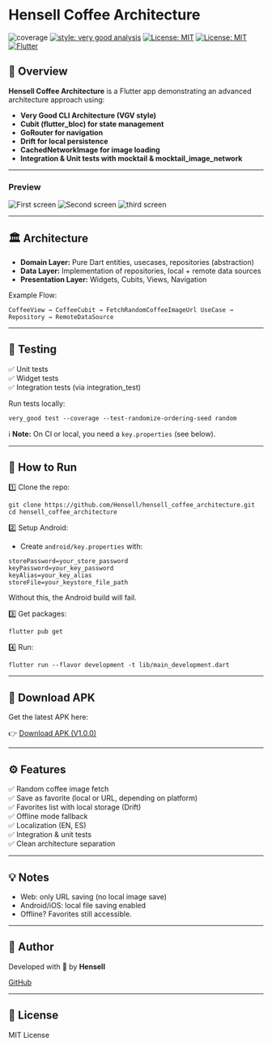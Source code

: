 # Hensell Coffee Architecture

![coverage][coverage_badge]
[![style: very good analysis][very_good_analysis_badge]][very_good_analysis_link]
[![License: MIT][license_badge]][license_link]
[![License: MIT](https://img.shields.io/badge/license-MIT-yellow.svg)](https://opensource.org/licenses/MIT)
[![Flutter](https://img.shields.io/badge/flutter-%2302569B.svg?style=for-the-badge&logo=flutter&logoColor=white)](https://flutter.dev)
## 🚀 Overview

**Hensell Coffee Architecture** is a Flutter app demonstrating an advanced architecture approach using:

- **Very Good CLI Architecture (VGV style)**
- **Cubit (flutter_bloc) for state management**
- **GoRouter for navigation**
- **Drift for local persistence**
- **CachedNetworkImage for image loading**
- **Integration & Unit tests with mocktail & mocktail_image_network**

---

### Preview

![First screen](screenshots/3.jpg)
![Second screen](screenshots/2.jpg)
![third screen](screenshots/1.jpg)


---
## 🏛️ Architecture

- **Domain Layer:** Pure Dart entities, usecases, repositories (abstraction)
- **Data Layer:** Implementation of repositories, local + remote data sources
- **Presentation Layer:** Widgets, Cubits, Views, Navigation

Example Flow:

```
CoffeeView → CoffeeCubit → FetchRandomCoffeeImageUrl UseCase → Repository → RemoteDataSource
```

---

## 🧪 Testing

✅ Unit tests  
✅ Widget tests  
✅ Integration tests (via integration_test)

Run tests locally:

```
very_good test --coverage --test-randomize-ordering-seed random
```

ℹ **Note:** On CI or local, you need a `key.properties` (see below).

---

## 🔧 How to Run

1️⃣ Clone the repo:

```
git clone https://github.com/Hensell/hensell_coffee_architecture.git
cd hensell_coffee_architecture
```

2️⃣ Setup Android:

- Create `android/key.properties` with:

```
storePassword=your_store_password
keyPassword=your_key_password
keyAlias=your_key_alias
storeFile=your_keystore_file_path
```

Without this, the Android build will fail.

3️⃣ Get packages:

```
flutter pub get
```

4️⃣ Run:

```
flutter run --flavor development -t lib/main_development.dart
```

---

## 📲 Download APK

Get the latest APK here:

👉 [Download APK (V1.0.0)](https://github.com/Hensell/hensell_coffee_architecture/releases/tag/main)

---

## ⚙️ Features

✅ Random coffee image fetch  
✅ Save as favorite (local or URL, depending on platform)  
✅ Favorites list with local storage (Drift)  
✅ Offline mode fallback  
✅ Localization (EN, ES)  
✅ Integration & unit tests  
✅ Clean architecture separation

---

## 💡 Notes

- Web: only URL saving (no local image save)  
- Android/iOS: local file saving enabled  
- Offline? Favorites still accessible.

---

## 👤 Author

Developed with 💙 by **Hensell**

[GitHub](https://github.com/Hensell)

---

## 📄 License

MIT License

[coverage_badge]: coverage_badge.svg
[flutter_localizations_link]: https://api.flutter.dev/flutter/flutter_localizations/flutter_localizations-library.html
[internationalization_link]: https://flutter.dev/docs/development/accessibility-and-localization/internationalization
[license_badge]: https://img.shields.io/badge/license-MIT-blue.svg
[license_link]: https://opensource.org/licenses/MIT
[very_good_analysis_badge]: https://img.shields.io/badge/style-very_good_analysis-B22C89.svg
[very_good_analysis_link]: https://pub.dev/packages/very_good_analysis
[very_good_cli_link]: https://github.com/VeryGoodOpenSource/very_good_cli
